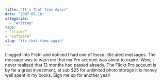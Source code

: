 ```yaml
---
title: "It's That Time Again"
date: "2007-05-16"
categories: 
  - "writing"
tags:
- “flickr”
- “software”
slug: "its-that-time-again"
---
```


I logged into Flickr and noticed I had one of those little alert messages. The message was to warn me that my Pro account was about to expire. Wow, I never realised that 12 months had passed already. The Flickr Pro account is by far a great investment, at sub $25 for unlimited photo storage it is money well spent in my books. Sign me up for another year!
